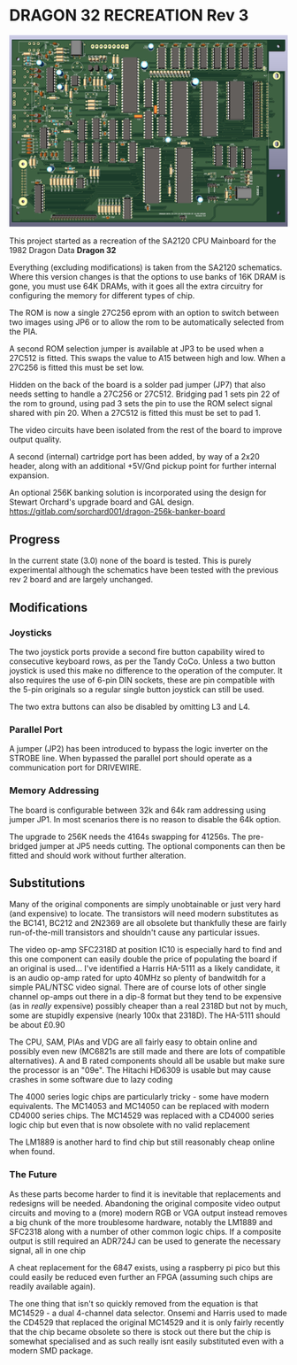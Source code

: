 # DRAGON 32 RECREATION Rev 3 #

![Dragon 32 revision 3 render](Dragon32plus.png)

This project started as a recreation of the SA2120 CPU Mainboard
for the 1982 Dragon Data **Dragon 32**

Everything (excluding modifications) is taken from the SA2120
schematics. Where this version changes is that the options to
use banks of 16K DRAM is gone, you must use 64K DRAMs, with it
goes all the extra circuitry for configuring the memory for
different types of chip.

The ROM is now a single 27C256 eprom with an option to switch
between two images using JP6 or to allow the rom to be
automatically selected from the PIA.

A second ROM selection jumper is available at JP3 to be used
when a 27C512 is fitted. This swaps the value to A15 between
high and low. When a 27C256 is fitted this must be set low.

Hidden on the back of the board is a solder pad jumper (JP7) that
also needs setting to handle a 27C256 or 27C512. Bridging pad
1 sets pin 22 of the rom to ground, using pad 3 sets the
pin to use the ROM select signal shared with pin 20. When a
27C512 is fitted this must be set to pad 1.

The video circuits have been isolated from the rest of the
board to improve output quality.

A second (internal) cartridge port has been added, by way of
a 2x20 header, along with an additional +5V/Gnd pickup point
for further internal expansion.

An optional 256K banking solution is incorporated using the
design for Stewart Orchard's upgrade board and GAL design.
<https://gitlab.com/sorchard001/dragon-256k-banker-board>

## Progress ##

In the current state (3.0) none of the board is tested. This
is purely experimental although the schematics have been
tested with the previous rev 2 board and are largely unchanged.

## Modifications ##

### Joysticks ###

The two joystick ports provide a second fire button capability
wired to consecutive keyboard rows, as per the Tandy CoCo.
Unless a two button joystick is used this make no difference to
the operation of the computer. It also requires the use of 6-pin
DIN sockets, these are pin compatible with the 5-pin originals
so a regular single button joystick can still be used.

The two extra buttons can also be disabled by omitting L3 and L4.

### Parallel Port ###

A jumper (JP2) has been introduced to bypass the logic inverter
on the STROBE line. When bypassed the parallel port should
operate as a communication port for DRIVEWIRE.

### Memory Addressing ###

The board is configurable between 32k and 64k ram addressing
using jumper JP1. In most scenarios there is no reason to
disable the 64k option.

The upgrade to 256K needs the 4164s swapping for 41256s. The
pre-bridged jumper at JP5 needs cutting. The optional
components can then be fitted and should work without further
alteration.

## Substitutions ##

Many of the original components are simply unobtainable or
just very hard (and expensive) to locate. The transistors
will need modern substitutes as the BC141, BC212 and 2N2369
are all obsolete but thankfully these are fairly run-of-the-mill
transistors and shouldn't cause any particular issues.

The video op-amp SFC2318D at position IC10 is especially
hard to find and this one component can easily double the
price of populating the board if an original is used...
I've identified a Harris HA-5111 as a likely candidate, it
is an audio op-amp rated for upto 40MHz so plenty of
bandwitdh for a simple PAL/NTSC video signal. There are of
course lots of other single channel op-amps out there in a
dip-8 format but they tend to be expensive (as in *really*
expensive) possibly cheaper than a real 2318D but not by
much, some are stupidly expensive (nearly 100x that
2318D). The HA-5111 should be about £0.90

The CPU, SAM, PIAs and VDG are all fairly easy to obtain online
and possibly even new (MC6821s are still made and there
are lots of compatible alternatives). A and B rated components
should all be usable but make sure the processor is an "09e".
The Hitachi HD6309 is usable but may cause crashes in some
software due to lazy coding

The 4000 series logic chips are particularly tricky - some
have modern equivalents. The MC14053 and MC14050 can be
replaced with modern CD4000 series chips. The MC14529
was replaced with a CD4000 series logic chip but even that
is now obsolete with no valid replacement

The LM1889 is another hard to find chip but still reasonably
cheap online when found.

### The Future ###

As these parts become harder to find it is inevitable that
replacements and redesigns will be needed. Abandoning the
original composite video output circuits and moving to a
(more) modern RGB or VGA output instead removes a big
chunk of the more troublesome hardware, notably the LM1889
and SFC2318 along with a number of other common logic chips.
If a composite output is still required an ADR724J can be
used to generate the necessary signal, all in one chip

A cheat replacement for the 6847 exists, using a raspberry
pi pico but this could easily be reduced even further an
FPGA (assuming such chips are readily available again).

The one thing that isn't so quickly removed from the
equation is that MC14529 - a dual 4-channel data
selector. Onsemi and Harris used to made the CD4529
that replaced the original MC14529 and it is only fairly
recently that the chip became obsolete so there is
stock out there but the chip is somewhat specialised and
as such really isnt easily substituted even with a modern
SMD package.
